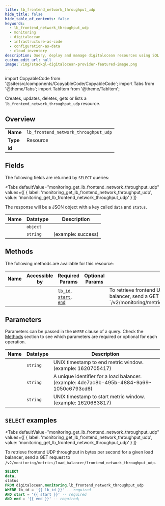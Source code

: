 ```yaml
--- 
title: lb_frontend_network_throughput_udp
hide_title: false
hide_table_of_contents: false
keywords:
  - lb_frontend_network_throughput_udp
  - monitoring
  - digitalocean
  - infrastructure-as-code
  - configuration-as-data
  - cloud inventory
description: Query, deploy and manage digitalocean resources using SQL
custom_edit_url: null
image: /img/stackql-digitalocean-provider-featured-image.png
---
```


import CopyableCode from '@site/src/components/CopyableCode/CopyableCode';
import Tabs from '@theme/Tabs';
import TabItem from '@theme/TabItem';

Creates, updates, deletes, gets or lists a <code>lb_frontend_network_throughput_udp</code> resource.

## Overview
<table><tbody>
<tr><td><b>Name</b></td><td><code>lb_frontend_network_throughput_udp</code></td></tr>
<tr><td><b>Type</b></td><td>Resource</td></tr>
<tr><td><b>Id</b></td><td><CopyableCode code="digitalocean.monitoring.lb_frontend_network_throughput_udp" /></td></tr>
</tbody></table>

## Fields

The following fields are returned by `SELECT` queries:

<Tabs
    defaultValue="monitoring_get_lb_frontend_network_throughput_udp"
    values={[
        { label: 'monitoring_get_lb_frontend_network_throughput_udp', value: 'monitoring_get_lb_frontend_network_throughput_udp' }
    ]}
>
<TabItem value="monitoring_get_lb_frontend_network_throughput_udp">

The response will be a JSON object with a key called `data` and `status`.

<table>
<thead>
    <tr>
    <th>Name</th>
    <th>Datatype</th>
    <th>Description</th>
    </tr>
</thead>
<tbody>
<tr>
    <td><CopyableCode code="data" /></td>
    <td><code>object</code></td>
    <td></td>
</tr>
<tr>
    <td><CopyableCode code="status" /></td>
    <td><code>string</code></td>
    <td> (example: success)</td>
</tr>
</tbody>
</table>
</TabItem>
</Tabs>

## Methods

The following methods are available for this resource:

<table>
<thead>
    <tr>
    <th>Name</th>
    <th>Accessible by</th>
    <th>Required Params</th>
    <th>Optional Params</th>
    <th>Description</th>
    </tr>
</thead>
<tbody>
<tr>
    <td><a href="#monitoring_get_lb_frontend_network_throughput_udp"><CopyableCode code="monitoring_get_lb_frontend_network_throughput_udp" /></a></td>
    <td><CopyableCode code="select" /></td>
    <td><a href="#parameter-lb_id"><code>lb_id</code></a>, <a href="#parameter-start"><code>start</code></a>, <a href="#parameter-end"><code>end</code></a></td>
    <td></td>
    <td>To retrieve frontend UDP throughput in bytes per second for a given load balancer, send a GET request to `/v2/monitoring/metrics/load_balancer/frontend_network_throughput_udp`.</td>
</tr>
</tbody>
</table>

## Parameters

Parameters can be passed in the `WHERE` clause of a query. Check the [Methods](#methods) section to see which parameters are required or optional for each operation.

<table>
<thead>
    <tr>
    <th>Name</th>
    <th>Datatype</th>
    <th>Description</th>
    </tr>
</thead>
<tbody>
<tr id="parameter-end">
    <td><CopyableCode code="end" /></td>
    <td><code>string</code></td>
    <td>UNIX timestamp to end metric window. (example: 1620705417)</td>
</tr>
<tr id="parameter-lb_id">
    <td><CopyableCode code="lb_id" /></td>
    <td><code>string</code></td>
    <td>A unique identifier for a load balancer. (example: 4de7ac8b-495b-4884-9a69-1050c6793cd6)</td>
</tr>
<tr id="parameter-start">
    <td><CopyableCode code="start" /></td>
    <td><code>string</code></td>
    <td>UNIX timestamp to start metric window. (example: 1620683817)</td>
</tr>
</tbody>
</table>

## `SELECT` examples

<Tabs
    defaultValue="monitoring_get_lb_frontend_network_throughput_udp"
    values={[
        { label: 'monitoring_get_lb_frontend_network_throughput_udp', value: 'monitoring_get_lb_frontend_network_throughput_udp' }
    ]}
>
<TabItem value="monitoring_get_lb_frontend_network_throughput_udp">

To retrieve frontend UDP throughput in bytes per second for a given load balancer, send a GET request to `/v2/monitoring/metrics/load_balancer/frontend_network_throughput_udp`.

```sql
SELECT
data,
status
FROM digitalocean.monitoring.lb_frontend_network_throughput_udp
WHERE lb_id = '{{ lb_id }}' -- required
AND start = '{{ start }}' -- required
AND end = '{{ end }}' -- required;
```
</TabItem>
</Tabs>
